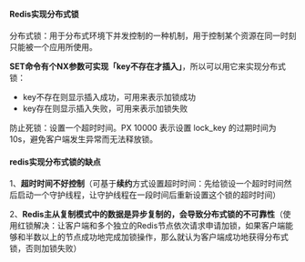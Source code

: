 #### Redis实现分布式锁

分布式锁：用于分布式环境下并发控制的一种机制，用于控制某个资源在同一时刻只能被一个应用所使用。

**SET命令有个NX参数可实现「key不存在才插入」**，所以可以用它来实现分布式锁：

- key不存在则显示插入成功，可用来表示加锁成功
- key存在则显示插入失败，可用来表示加锁失败

防止死锁：设置一个超时时间。PX 10000 表示设置 lock_key 的过期时间为 10s，避免客户端发生异常而无法释放锁。

#### redis实现分布式锁的缺点

1、**超时时间不好控制**（可基于**续约**方式设置超时时间：先给锁设一个超时时间然后启动一个守护线程，让守护线程在一段时间后重新设置这个锁的超时时间）

2、**Redis主从复制模式中的数据是异步复制的，会导致分布式锁的不可靠性**（使用红锁解决：让客户端和多个独立的Redis节点依次请求申请加锁，如果客户端能够和半数以上的节点成功地完成加锁操作，那么就认为客户端成功地获得分布式锁，否则加锁失败）